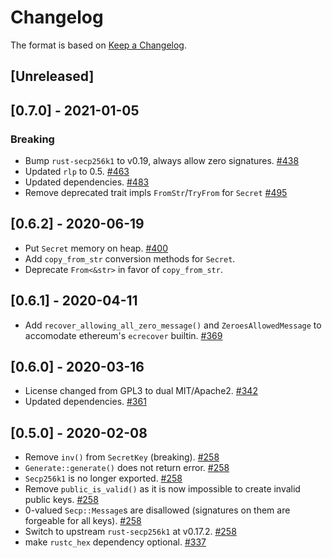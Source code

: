 # Changelog

The format is based on [Keep a Changelog].

[Keep a Changelog]: http://keepachangelog.com/en/1.0.0/

## [Unreleased]

## [0.7.0] - 2021-01-05
### Breaking
- Bump `rust-secp256k1` to v0.19, always allow zero signatures. [#438](https://github.com/paritytech/parity-common/pull/438)
- Updated `rlp` to 0.5. [#463](https://github.com/paritytech/parity-common/pull/463)
- Updated dependencies. [#483](https://github.com/paritytech/parity-common/pull/483)
- Remove deprecated trait impls `FromStr`/`TryFrom` for `Secret` [#495](https://github.com/paritytech/parity-common/pull/495)

## [0.6.2] - 2020-06-19
- Put `Secret` memory on heap. [#400](https://github.com/paritytech/parity-common/pull/400)
- Add `copy_from_str` conversion methods for `Secret`.
- Deprecate `From<&str>` in favor of `copy_from_str`.

## [0.6.1] - 2020-04-11
- Add `recover_allowing_all_zero_message()` and `ZeroesAllowedMessage` to accomodate ethereum's `ecrecover` builtin. [#369](https://github.com/paritytech/parity-common/pull/369)

## [0.6.0] - 2020-03-16
- License changed from GPL3 to dual MIT/Apache2. [#342](https://github.com/paritytech/parity-common/pull/342)
- Updated dependencies. [#361](https://github.com/paritytech/parity-common/pull/361)

## [0.5.0] - 2020-02-08
- Remove `inv()` from `SecretKey` (breaking). [#258](https://github.com/paritytech/parity-common/pull/258)
- `Generate::generate()` does not return error. [#258](https://github.com/paritytech/parity-common/pull/258)
- `Secp256k1` is no longer exported. [#258](https://github.com/paritytech/parity-common/pull/258)
- Remove `public_is_valid()` as it is now impossible to create invalid public keys. [#258](https://github.com/paritytech/parity-common/pull/258)
- 0-valued `Secp::Message`s are disallowed (signatures on them are forgeable for all keys). [#258](https://github.com/paritytech/parity-common/pull/258)
- Switch to upstream `rust-secp256k1` at v0.17.2. [#258](https://github.com/paritytech/parity-common/pull/258)
- make `rustc_hex` dependency optional. [#337](https://github.com/paritytech/parity-common/pull/337)
